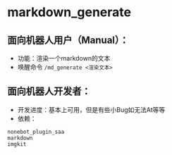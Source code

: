 # markdown_generate

## 面向机器人用户（Manual）：
* 功能：渲染一个markdown的文本
* 唤醒命令
`/md_generate <渲染文本>`

## 面向机器人开发者：
* 开发进度：基本上可用，但是有些小Bug如无法At等等
* 依赖：
```commandline
nonebot_plugin_saa
markdown
imgkit
```